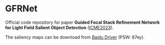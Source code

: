 # GFRNet
Official code repository for paper **Guided Focal Stack Refinement Network for Light Field Salient Object Detection** ([ICME2023](https://arxiv.org/abs/2305.05260)).

The saliency maps can be download from [Baidu Driver](https://pan.baidu.com/s/1UCgpKYhnqdjcROtJ1Zsa3A) (PSW: 87ey).



 
